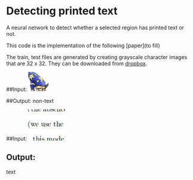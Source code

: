 Detecting printed text
=======================
A neural network to detect whether a selected region has printed text or not. 

This code is the implementation of the following [paper](to fill)

The train, test files are generated by creating grayscale character images that are 32 x 32. They can be downloaded from [dropbox](https://www.dropbox.com/sh/n6b9fng8k4r1kd3/AAAyBIf7b5dM2XBPf24wR-d2a?dl=0).

##Input:
![non-text](nontext.png)

##Output:
non-text

##Input:
![text](text.png)

Output:
--------
text

